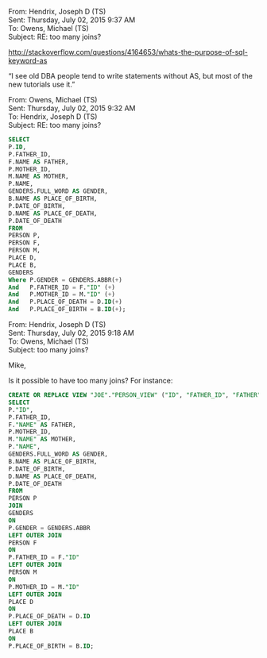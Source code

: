From: Hendrix, Joseph D (TS)<br />
Sent: Thursday, July 02, 2015 9:37 AM<br />
To: Owens, Michael (TS)<br />
Subject: RE: too many joins?

http://stackoverflow.com/questions/4164653/whats-the-purpose-of-sql-keyword-as

“I see old DBA people tend to write statements without AS, but most of the new tutorials use it.”

From: Owens, Michael (TS)<br />
Sent: Thursday, July 02, 2015 9:32 AM<br />
To: Hendrix, Joseph D (TS)<br />
Subject: RE: too many joins?

```sql
SELECT
P.ID,
P.FATHER_ID,
F.NAME AS FATHER,
P.MOTHER_ID,
M.NAME AS MOTHER,
P.NAME,
GENDERS.FULL_WORD AS GENDER,
B.NAME AS PLACE_OF_BIRTH,
P.DATE_OF_BIRTH,
D.NAME AS PLACE_OF_DEATH,
P.DATE_OF_DEATH
FROM
PERSON P,
PERSON F,
PERSON M,
PLACE D,
PLACE B,
GENDERS
Where P.GENDER = GENDERS.ABBR(+)
And   P.FATHER_ID = F."ID" (+)
And   P.MOTHER_ID = M."ID" (+)
And   P.PLACE_OF_DEATH = D.ID(+)
And   P.PLACE_OF_BIRTH = B.ID(+);
```

From: Hendrix, Joseph D (TS)<br />
Sent: Thursday, July 02, 2015 9:18 AM<br />
To: Owens, Michael (TS)<br />
Subject: too many joins?

Mike,

Is it possible to have too many joins? For instance:

```sql
CREATE OR REPLACE VIEW "JOE"."PERSON_VIEW" ("ID", "FATHER_ID", "FATHER", "MOTHER_ID", "MOTHER", "NAME", "GENDER", "PLACE_OF_BIRTH", "DATE_OF_BIRTH", "PLACE_OF_DEATH", "DATE_OF_DEATH") AS
SELECT
P."ID",
P.FATHER_ID,
F."NAME" AS FATHER,
P.MOTHER_ID,
M."NAME" AS MOTHER,
P."NAME",
GENDERS.FULL_WORD AS GENDER,
B.NAME AS PLACE_OF_BIRTH,
P.DATE_OF_BIRTH,
D.NAME AS PLACE_OF_DEATH,
P.DATE_OF_DEATH
FROM
PERSON P
JOIN
GENDERS
ON
P.GENDER = GENDERS.ABBR
LEFT OUTER JOIN
PERSON F
ON
P.FATHER_ID = F."ID"
LEFT OUTER JOIN
PERSON M
ON
P.MOTHER_ID = M."ID"
LEFT OUTER JOIN
PLACE D
ON
P.PLACE_OF_DEATH = D.ID
LEFT OUTER JOIN
PLACE B
ON
P.PLACE_OF_BIRTH = B.ID;
```
